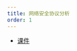 ```yaml
---
title: 网络安全协议分析
order: 1
---
```



- [课件](https://drive.vanillaaaa.org/SharedCourses/软件工程学院/网络安全协议分析/2024-2025学年下学期)
